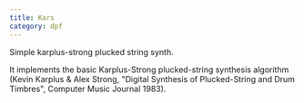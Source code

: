 ```yaml
---
title: Kars
category: dpf
---
```

Simple karplus-strong plucked string synth.

It implements the basic Karplus-Strong plucked-string synthesis algorithm
(Kevin Karplus & Alex Strong, "Digital Synthesis of Plucked-String and Drum Timbres",
Computer Music Journal 1983).
